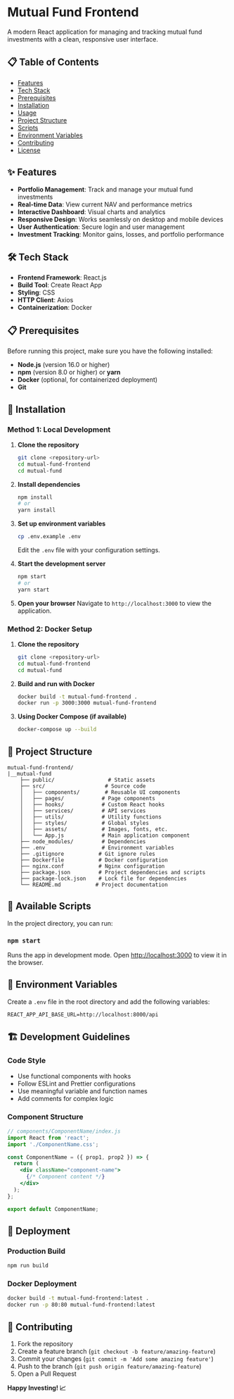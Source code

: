 # Mutual Fund Frontend

A modern React application for managing and tracking mutual fund investments with a clean, responsive user interface.

## 📋 Table of Contents

- [Features](#features)
- [Tech Stack](#tech-stack)
- [Prerequisites](#prerequisites)
- [Installation](#installation)
- [Usage](#usage)
- [Project Structure](#project-structure)
- [Scripts](#scripts)
- [Environment Variables](#environment-variables)
- [Contributing](#contributing)
- [License](#license)

## ✨ Features

- **Portfolio Management**: Track and manage your mutual fund investments
- **Real-time Data**: View current NAV and performance metrics
- **Interactive Dashboard**: Visual charts and analytics
- **Responsive Design**: Works seamlessly on desktop and mobile devices
- **User Authentication**: Secure login and user management
- **Investment Tracking**: Monitor gains, losses, and portfolio performance

## 🛠 Tech Stack

- **Frontend Framework**: React.js
- **Build Tool**: Create React App
- **Styling**: CSS
- **HTTP Client**: Axios
- **Containerization**: Docker

## 📋 Prerequisites

Before running this project, make sure you have the following installed:

- **Node.js** (version 16.0 or higher)
- **npm** (version 8.0 or higher) or **yarn**
- **Docker** (optional, for containerized deployment)
- **Git**

## 🚀 Installation

### Method 1: Local Development

1. **Clone the repository**
   ```bash
   git clone <repository-url>
   cd mutual-fund-frontend
   cd mutual-fund
   ```

2. **Install dependencies**
   ```bash
   npm install
   # or
   yarn install
   ```

3. **Set up environment variables**
   ```bash
   cp .env.example .env
   ```
   Edit the `.env` file with your configuration settings.

4. **Start the development server**
   ```bash
   npm start
   # or
   yarn start
   ```

5. **Open your browser**
   Navigate to `http://localhost:3000` to view the application.

### Method 2: Docker Setup

1. **Clone the repository**
   ```bash
   git clone <repository-url>
   cd mutual-fund-frontend
   cd mutual-fund
   ```

2. **Build and run with Docker**
   ```bash
   docker build -t mutual-fund-frontend .
   docker run -p 3000:3000 mutual-fund-frontend
   ```

3. **Using Docker Compose (if available)**
   ```bash
   docker-compose up --build
   ```

## 📁 Project Structure

```
mutual-fund-frontend/
|__mutual-fund
    ├── public/                 # Static assets
    ├── src/                   # Source code
    │   ├── components/        # Reusable UI components
    │   ├── pages/            # Page components
    │   ├── hooks/            # Custom React hooks
    │   ├── services/         # API services
    │   ├── utils/            # Utility functions
    │   ├── styles/           # Global styles
    │   ├── assets/           # Images, fonts, etc.
    │   └── App.js            # Main application component
    ├── node_modules/         # Dependencies
    ├── .env                  # Environment variables
    ├── .gitignore           # Git ignore rules
    ├── Dockerfile           # Docker configuration
    ├── nginx.conf           # Nginx configuration
    ├── package.json         # Project dependencies and scripts
    ├── package-lock.json    # Lock file for dependencies
    └── README.md           # Project documentation
```

## 📜 Available Scripts

In the project directory, you can run:

### `npm start`
Runs the app in development mode. Open [http://localhost:3000](http://localhost:3000) to view it in the browser.

## 🔧 Environment Variables

Create a `.env` file in the root directory and add the following variables:

```env
REACT_APP_API_BASE_URL=http://localhost:8000/api
```

## 🏗 Development Guidelines

### Code Style
- Use functional components with hooks
- Follow ESLint and Prettier configurations
- Use meaningful variable and function names
- Add comments for complex logic

### Component Structure
```jsx
// components/ComponentName/index.js
import React from 'react';
import './ComponentName.css';

const ComponentName = ({ prop1, prop2 }) => {
  return (
    <div className="component-name">
      {/* Component content */}
    </div>
  );
};

export default ComponentName;
```

## 🚢 Deployment

### Production Build
```bash
npm run build
```

### Docker Deployment
```bash
docker build -t mutual-fund-frontend:latest .
docker run -p 80:80 mutual-fund-frontend:latest
```

## 🤝 Contributing

1. Fork the repository
2. Create a feature branch (`git checkout -b feature/amazing-feature`)
3. Commit your changes (`git commit -m 'Add some amazing feature'`)
4. Push to the branch (`git push origin feature/amazing-feature`)
5. Open a Pull Request

**Happy Investing! 📈**